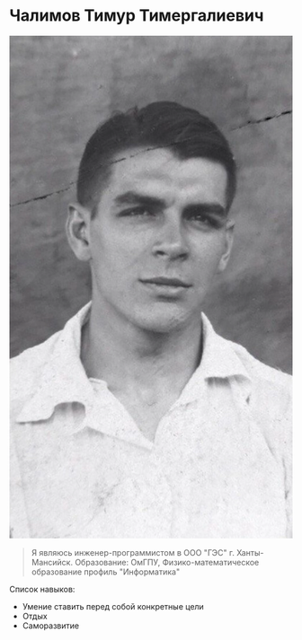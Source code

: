 # Чалимов Тимур Тимергалиевич
![](img/IMG.PNG)

> Я являюсь инженер-программистом в ООО "ГЭС" г. Ханты-Мансийск. Образование: ОмГПУ, Физико-математическое образование профиль "Информатика"

Список навыков:
* Умение ставить перед собой конкретные цели
* Отдых
* Саморазвитие
